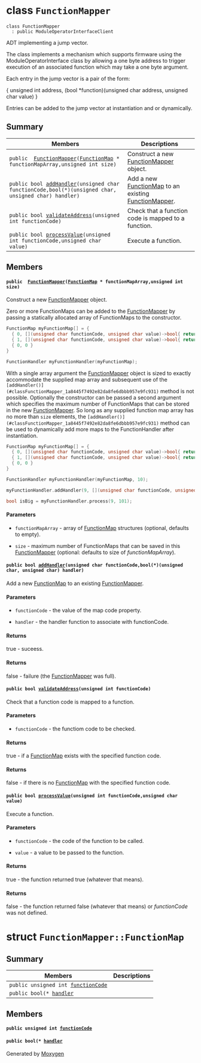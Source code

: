 # class `FunctionMapper` 

```
class FunctionMapper
  : public ModuleOperatorInterfaceClient
```  

ADT implementing a jump vector.

The class implements a mechanism which supports firmware using the ModuleOperatorInterface class by allowing a one byte address to trigger execution of an associated function which may take a one byte argument.

Each entry in the jump vector is a pair of the form:

{ unsigned int address, (bool *function)(unsigned char address, unsigned char value) }

Entries can be added to the jump vector at instantiation and or dynamically.

## Summary

 Members                        | Descriptions                                
--------------------------------|---------------------------------------------
`public  `[`FunctionMapper`](#classFunctionMapper_1a0da0673c8c109e95f1d075b6935cbecd)`(`[`FunctionMap`](#structFunctionMapper_1_1FunctionMap)` * functionMapArray,unsigned int size)` | Construct a new [FunctionMapper](#classFunctionMapper) object.
`public bool `[`addHandler`](#classFunctionMapper_1a8445f7492e82da8fe6dbbb957e9fc931)`(unsigned char functionCode,bool(*)(unsigned char, unsigned char) handler)` | Add a new [FunctionMap](#structFunctionMapper_1_1FunctionMap) to an existing [FunctionMapper](#classFunctionMapper).
`public bool `[`validateAddress`](#classFunctionMapper_1a231f177fee08f712ca4959e1bb93ce55)`(unsigned int functionCode)` | Check that a function code is mapped to a function.
`public bool `[`processValue`](#classFunctionMapper_1a8a437efb9a90f80c661aaf22c07de571)`(unsigned int functionCode,unsigned char value)` | Execute a function.

## Members

#### `public  `[`FunctionMapper`](#classFunctionMapper_1a0da0673c8c109e95f1d075b6935cbecd)`(`[`FunctionMap`](#structFunctionMapper_1_1FunctionMap)` * functionMapArray,unsigned int size)` 

Construct a new [FunctionMapper](#classFunctionMapper) object.

Zero or more FunctionMaps can be added to the [FunctionMapper](#classFunctionMapper) by passing a statically allocated array of FunctionMaps to the constructor. 
```cpp
FunctionMap myFunctionMap[] = {
  { 0, [](unsigned char functionCode, unsigned char value)->bool{ return((value % 2) == 0); } },
  { 1, [](unsigned char functionCode, unsigned char value)->bool{ return((value % 2) == 1); } },
  { 0, 0 }
}

FunctionHandler myFunctionHandler(myFunctionMap);
```

 With a single array argument the [FunctionMapper](#classFunctionMapper) object is sized to exactly accommodate the supplied map array and subsequent use of the `[addHandler()](#classFunctionMapper_1a8445f7492e82da8fe6dbbb957e9fc931)` method is not possible. 
 Optionally the constructor can be passed a second argument which specifies the maximum number of FunctionMaps that can be stored in the new [FunctionMapper](#classFunctionMapper). So long as any supplied function map array has no more than `size` elements, the `[addHandler()](#classFunctionMapper_1a8445f7492e82da8fe6dbbb957e9fc931)` method can be used to dynamically add more maps to the FunctionHandler after instantiation. 
```cpp
FunctionMap myFunctionMap[] = {
  { 0, [](unsigned char functionCode, unsigned char value)->bool{ return((value % 2) == 0); } },
  { 1, [](unsigned char functionCode, unsigned char value)->bool{ return((value % 2) == 1); } },
  { 0, 0 }
}

FunctionHandler myFunctionHandler(myFunctionMap, 10);

myFunctionHandler.addHandler(9, [](unsigned char functionCode, unsigned char value)->bool{ return(value > 99); });

bool isBig = myFunctionHandler.process(9, 101);
```

#### Parameters
* `functionMapArray` - array of [FunctionMap](#structFunctionMapper_1_1FunctionMap) structures (optional, defaults to empty). 

* `size` - maximum number of FunctionMaps that can be saved in this [FunctionMapper](#classFunctionMapper) (optional: defaults to size of *functionMapArray*).

#### `public bool `[`addHandler`](#classFunctionMapper_1a8445f7492e82da8fe6dbbb957e9fc931)`(unsigned char functionCode,bool(*)(unsigned char, unsigned char) handler)` 

Add a new [FunctionMap](#structFunctionMapper_1_1FunctionMap) to an existing [FunctionMapper](#classFunctionMapper).

#### Parameters
* `functionCode` - the value of the map code property. 

* `handler` - the handler function to associate with functionCode. 

#### Returns
true - suceess. 

#### Returns
false - failure (the [FunctionMapper](#classFunctionMapper) was full).

#### `public bool `[`validateAddress`](#classFunctionMapper_1a231f177fee08f712ca4959e1bb93ce55)`(unsigned int functionCode)` 

Check that a function code is mapped to a function.

#### Parameters
* `functionCode` - the functiom code to be checked. 

#### Returns
true - if a [FunctionMap](#structFunctionMapper_1_1FunctionMap) exists with the specified function code. 

#### Returns
false - if there is no [FunctionMap](#structFunctionMapper_1_1FunctionMap) with the specified function code.

#### `public bool `[`processValue`](#classFunctionMapper_1a8a437efb9a90f80c661aaf22c07de571)`(unsigned int functionCode,unsigned char value)` 

Execute a function.

#### Parameters
* `functionCode` - the code of the function to be called. 

* `value` - a value to be passed to the function. 

#### Returns
true - the function returned true (whatever that means). 

#### Returns
false - the function returned false (whatever that means) or *functionCode* was not defined.

# struct `FunctionMapper::FunctionMap` 

## Summary

 Members                        | Descriptions                                
--------------------------------|---------------------------------------------
`public unsigned int `[`functionCode`](#structFunctionMapper_1_1FunctionMap_1ae62581031d4d9bac8219e1cff35121e9) | 
`public bool(* `[`handler`](#structFunctionMapper_1_1FunctionMap_1a7050c1e20eb24dba37ff380f83edb48a) | 

## Members

#### `public unsigned int `[`functionCode`](#structFunctionMapper_1_1FunctionMap_1ae62581031d4d9bac8219e1cff35121e9) 

#### `public bool(* `[`handler`](#structFunctionMapper_1_1FunctionMap_1a7050c1e20eb24dba37ff380f83edb48a) 

Generated by [Moxygen](https://sourcey.com/moxygen)